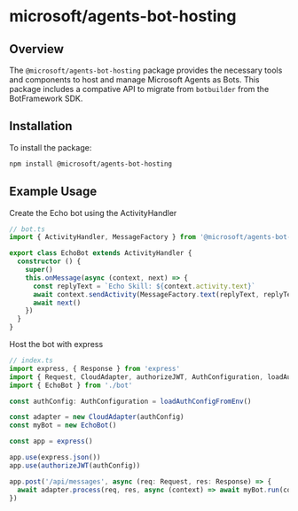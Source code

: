# microsoft/agents-bot-hosting

## Overview

The `@microsoft/agents-bot-hosting` package provides the necessary tools and components to host and manage Microsoft Agents as Bots. This package includes a compative API to migrate from `botbuilder` from the BotFramework SDK.

## Installation

To install the package:

```sh
npm install @microsoft/agents-bot-hosting
```

## Example Usage

Create the Echo bot using the ActivityHandler

```ts
// bot.ts
import { ActivityHandler, MessageFactory } from '@microsoft/agents-bot-hosting'

export class EchoBot extends ActivityHandler {
  constructor () {
    super()
    this.onMessage(async (context, next) => {
      const replyText = `Echo Skill: ${context.activity.text}`
      await context.sendActivity(MessageFactory.text(replyText, replyText))
      await next()
    })
  }
}
```

Host the bot with express

```ts
// index.ts
import express, { Response } from 'express'
import { Request, CloudAdapter, authorizeJWT, AuthConfiguration, loadAuthConfigFromEnv } from '@microsoft/agents-bot-hosting'
import { EchoBot } from './bot'

const authConfig: AuthConfiguration = loadAuthConfigFromEnv()

const adapter = new CloudAdapter(authConfig)
const myBot = new EchoBot()

const app = express()

app.use(express.json())
app.use(authorizeJWT(authConfig))

app.post('/api/messages', async (req: Request, res: Response) => {
  await adapter.process(req, res, async (context) => await myBot.run(context))
})

```
